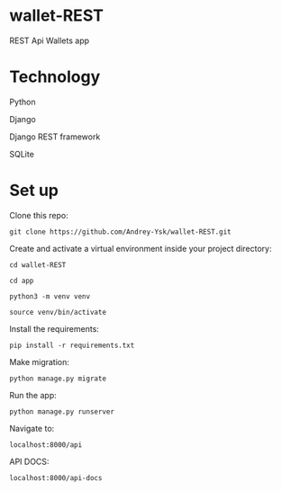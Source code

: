 # wallet-REST
REST Api Wallets app

# Technology
Python

Django

Django REST framework

SQLite

# Set up
Clone this repo:

`git clone https://github.com/Andrey-Ysk/wallet-REST.git`

Create and activate a virtual environment inside your project directory:

`cd wallet-REST`

`cd app`

`python3 -m venv venv`

`source venv/bin/activate`

Install the requirements:

`pip install -r requirements.txt`

Make migration:

`python manage.py migrate`

Run the app:

`python manage.py runserver`

Navigate to:

`localhost:8000/api`

API DOCS:

`localhost:8000/api-docs`
